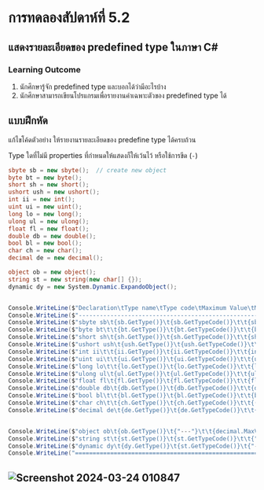 # การทดลองสัปดาห์ที่ 5.2 #
## แสดงรายละเอียดของ predefined type ในภาษา C#  ##


### Learning Outcome ###
1. นักศึกษารู้จัก predefined type และบอกได้ว่ามีอะไรบ้าง
2. นักศึกษาสามารถเขียนโปรแกรมเพื่อรายงานค่าเฉพาะตัวของ predefined type ได้

## แบบฝึกหัด ##

แก้ไขโค้ดตัวอย่าง ให้รายงานรายละเอียดของ predefine type ได้ครบถ้วน

Type ใดที่ไม่มี properties ที่กำหนดให้แสดงก็ให้เว้นไว้ หรือใช้การขีด (`-`)
```cs
sbyte sb = new sbyte();  // create new object
byte bt = new byte();
short sh = new short();
ushort ush = new ushort();
int ii = new int();
uint ui = new uint();
long lo = new long();
ulong ul = new ulong();
float fl = new float();
double db = new double();
bool bl = new bool();
char ch = new char();
decimal de = new decimal();

object ob = new object();
string st = new string(new char[] {});
dynamic dy = new System.Dynamic.ExpandoObject();


Console.WriteLine($"Declaration\tType name\tType code\tMaximum Value\tMinimum Value");
Console.WriteLine($"----------------------------------------------------------------------------");
Console.WriteLine($"sbyte sb\t{sb.GetType()}\t{sb.GetTypeCode()}\t\t{sbyte.MaxValue}\t\t{sbyte.MinValue}");
Console.WriteLine($"byte bt\t\t{bt.GetType()}\t{bt.GetTypeCode()}\t\t{byte.MaxValue}\t\t{byte.MinValue}");
Console.WriteLine($"short sh\t{sh.GetType()}\t{sh.GetTypeCode()}\t\t{short.MaxValue}\t\t{short.MinValue}");
Console.WriteLine($"ushort ush\t{ush.GetType()}\t{ush.GetTypeCode()}\t\t{ushort.MaxValue}\t\t{ushort.MinValue}");
Console.WriteLine($"int ii\t\t{ii.GetType()}\t{ii.GetTypeCode()}\t\t{int.MaxValue}\t{int.MinValue} ");
Console.WriteLine($"uint ui\t\t{ui.GetType()}\t{ui.GetTypeCode()}\t\t{uint.MaxValue}\t\t{uint.MinValue}");
Console.WriteLine($"long lo\t\t{lo.GetType()}\t{lo.GetTypeCode()}\t\t{long.MaxValue}\t\t{long.MinValue}");
Console.WriteLine($"ulong ul\t{ul.GetType()}\t{ul.GetTypeCode()}\t\t{ulong.MaxValue}\t\t{ulong.MinValue}");
Console.WriteLine($"float fl\t{fl.GetType()}\t{fl.GetTypeCode()}\t\t{float.MaxValue}\t\t{float.MinValue}");
Console.WriteLine($"double db\t{db.GetType()}\t{db.GetTypeCode()}\t\t{double.MaxValue}\t\t{double.MinValue}");
Console.WriteLine($"bool bl\t\t{bl.GetType()}\t{bl.GetTypeCode()}\t\t{bool.TrueString}\t\t{bool.FalseString}");
Console.WriteLine($"char ch\t\t{ch.GetType()}\t{ch.GetTypeCode()}\t\t{(int)char.MaxValue}\t\t{(int)char.MinValue}");
Console.WriteLine($"decimal de\t{de.GetType()}\t{de.GetTypeCode()}\t\t{decimal.MaxValue}\t\t{decimal.MinValue}");


Console.WriteLine($"object ob\t{ob.GetType()}\t{"---"}\t\t{decimal.MaxValue}\t{decimal.MinValue}");
Console.WriteLine($"string st\t{st.GetType()}\t{st.GetTypeCode()}\t\t{"---"}\t{"---"} ");
Console.WriteLine($"dynamic dy\t{dy.GetType()}\t{st.GetTypeCode()}\t{"---"}\t{"---"}\t{"---"} ");
Console.WriteLine("============================================================================");

```

## ![Screenshot 2024-03-24 010847](https://github.com/ironmanwin1/03376836-OOP-2566-Lab-02/assets/144198724/1b43d46b-3863-4686-b0cf-b20fe7f57724)
